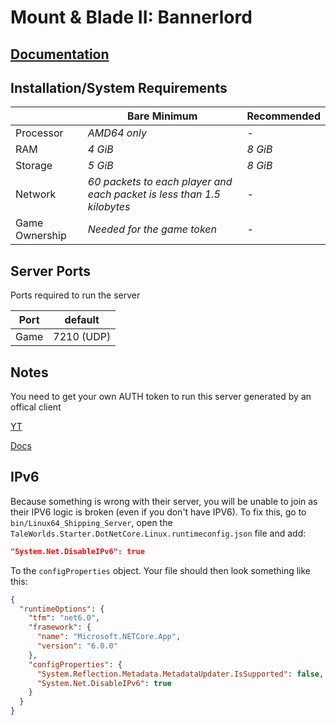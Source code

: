 # Mount & Blade II: Bannerlord

## [Documentation](https://moddocs.bannerlord.com/multiplayer/hosting_server/)


## Installation/System Requirements
<!--Make changes to reflect the server minimum/recommended hardware specs-->
|  | Bare Minimum | Recommended |
|---------|---------|---------|
| Processor | *AMD64 only* | *-* |
| RAM | *4 GiB* | *8 GiB* |
| Storage | *5 GiB* | *8 GiB* |
| Network | *60 packets to each player and each packet is less than 1.5 kilobytes* | *-* |
| Game Ownership | *Needed for the game token* | *-* |

## Server Ports

Ports required to run the server

| Port    | default |
|---------|---------|
| Game    | 7210 (UDP)   |

## Notes

You need to get your own AUTH token to run this server generated by an offical client

[YT](https://www.youtube.com/watch?v=9Hvuz12Bfzg)

[Docs](https://moddocs.bannerlord.com/multiplayer/hosting_server/#generating-a-token)

## IPv6

Because something is wrong with their server, you will be unable to join as their IPV6 logic is broken (even if you don't have IPV6).
To fix this, go to `bin/Linux64_Shipping_Server`, open the `TaleWorlds.Starter.DotNetCore.Linux.runtimeconfig.json` file and add: 
```json
"System.Net.DisableIPv6": true
```
To the `configProperties` object.
Your file should then look something like this:

```json
{
  "runtimeOptions": {
    "tfm": "net6.0",
    "framework": {
      "name": "Microsoft.NETCore.App",
      "version": "6.0.0"
    },
    "configProperties": {
      "System.Reflection.Metadata.MetadataUpdater.IsSupported": false,
      "System.Net.DisableIPv6": true
    }
  }
}

```

